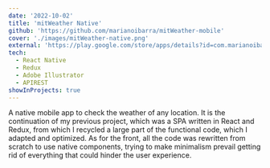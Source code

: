 ```yaml
---
date: '2022-10-02'
title: 'mitWeather Native'
github: 'https://github.com/marianoibarra/mitWeather-mobile'
cover: './images/mitWeather-native.png'
external: 'https://play.google.com/store/apps/details?id=com.marianoibarra.mitweather'
tech:
  - React Native
  - Redux
  - Adobe Illustrator
  - APIREST
showInProjects: true
---
```


A native mobile app to check the weather of any location. It is the continuation of my previous project, which was a SPA written in React and Redux, from which I recycled a large part of the functional code, which I adapted and optimized. As for the front, all the code was rewritten from scratch to use native components, trying to make minimalism prevail getting rid of everything that could hinder the user experience. 